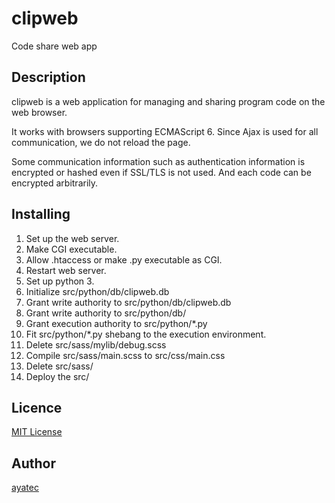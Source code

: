 
# clipweb
Code share web app

## Description
clipweb is a web application for managing and sharing program code on the web browser.

It works with browsers supporting ECMAScript 6.
Since Ajax is used for all communication, we do not reload the page.

Some communication information such as authentication information is encrypted or hashed even if SSL/TLS is not used.
And each code can be encrypted arbitrarily.

## Installing

1. Set up the web server.
2. Make CGI executable.
3. Allow .htaccess or make .py executable as CGI.
4. Restart web server.
5. Set up python 3.
6. Initialize src/python/db/clipweb.db
7. Grant write authority to src/python/db/clipweb.db
8. Grant write authority to src/python/db/
9. Grant execution authority to src/python/*.py
10. Fit src/python/*.py shebang to the execution environment.
11. Delete src/sass/mylib/debug.scss
12. Compile src/sass/main.scss to src/css/main.css
13. Delete src/sass/
14. Deploy the src/

## Licence

[MIT License](/LICENSE)

## Author

[ayatec](https://github.com/ayatec)
